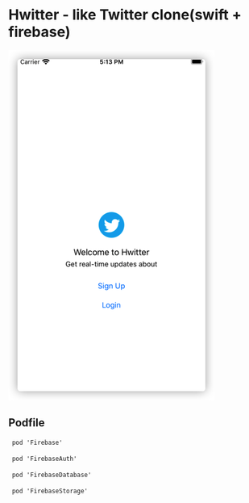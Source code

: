 # Hwitter - like Twitter clone(swift + firebase)

![1](images/1.png)

## Podfile

```
 pod 'Firebase'

 pod 'FirebaseAuth'

 pod 'FirebaseDatabase'

 pod 'FirebaseStorage'
```



